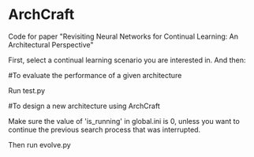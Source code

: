 # ArchCraft
Code for paper "Revisiting Neural Networks for Continual Learning: An Architectural Perspective"

First, select a continual learning scenario you are interested in. And then:

#To evaluate the performance of a given architecture

Run test.py


#To design a new architecture using ArchCraft

Make sure the value of 'is_running' in global.ini is 0, unless you want to continue the previous search process that was interrupted.

Then run evolve.py
